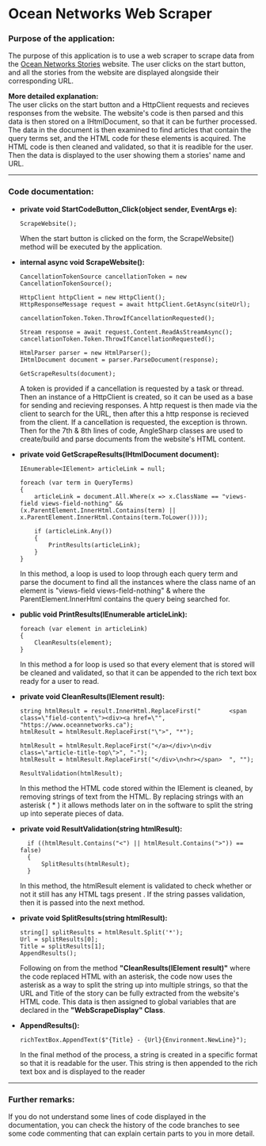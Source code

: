 # Ocean Networks Web Scraper
### Purpose of the application:
The purpose of this application is to use a web scraper to scrape data from the [Ocean Networks Stories](https://www.oceannetworks.ca/news/stories) website. The user clicks on the start button, and all the stories from the website are displayed alongside their corresponding URL.

**More detailed explanation:** <br>
The user clicks on the start button and a HttpClient requests and recieves responses from the website. The website's code is then parsed and this data is then stored on a IHtmlDocument, so that it can be further processed. The data in the document is then examined to find articles that contain the query terms set, and the HTML code for these elements is acquired. The HTML code is then cleaned and validated, so that it is readible for the user. Then the data is displayed to the user showing them a stories' name and URL.
____
### Code documentation:
* __private void StartCodeButton_Click(object sender, EventArgs e):__
	```
	ScrapeWebsite();
	```
	When the start button is clicked on the form, the ScrapeWebsite() method will be executed by the application.

* __internal async void ScrapeWebsite():__
	 ```
    CancellationTokenSource cancellationToken = new CancellationTokenSource();

	 HttpClient httpClient = new HttpClient();
     HttpResponseMessage request = await httpClient.GetAsync(siteUrl);

     cancellationToken.Token.ThrowIfCancellationRequested();

     Stream response = await request.Content.ReadAsStreamAsync();
     cancellationToken.Token.ThrowIfCancellationRequested();

     HtmlParser parser = new HtmlParser();
     IHtmlDocument document = parser.ParseDocument(response);

     GetScrapeResults(document);
	```
	A token is provided if a cancellation is requested by a task or thread. Then an instance of a HttpClient is created, so it can be used as a base for sending and recieving responses. A http request is then made via the client to search for the URL, then after this a http response  is recieved from the client.  If a cancellation is requested, the exception is thrown. Then for the 7th & 8th lines of code, AngleSharp classes are used to create/build and parse documents from the website's HTML content.

* __private void GetScrapeResults(IHtmlDocument document):__
	```
	IEnumerable<IElement> articleLink = null;
	
    foreach (var term in QueryTerms)
    {
        articleLink = document.All.Where(x => x.ClassName == "views-field views-field-nothing" && (x.ParentElement.InnerHtml.Contains(term) || x.ParentElement.InnerHtml.Contains(term.ToLower())));

        if (articleLink.Any())
        {
            PrintResults(articleLink);
        }
    }            
	```
	In this method, a loop is used to loop through each query term and parse the document to find all the instances where the class name of an element is "views-field views-field-nothing" & where the ParentElement.InnerHtml contains the query being searched for.

* __public void PrintResults(IEnumerable<IElement> articleLink):__
	```
	foreach (var element in articleLink)
	{
		CleanResults(element);
	}
	```
	In this method a for loop is used so that every element that is stored will be cleaned and validated, so that it can be appended to the rich text box ready for a user to read.

* __private void CleanResults(IElement result):__
	```
	string htmlResult = result.InnerHtml.ReplaceFirst("        <span class=\"field-content\"><div><a href=\"", "https://www.oceannetworks.ca");
	htmlResult = htmlResult.ReplaceFirst("\">", "*");
	
	htmlResult = htmlResult.ReplaceFirst("</a></div>\n<div class=\"article-title-top\">", "-");
	htmlResult = htmlResult.ReplaceFirst("</div>\n<hr></span>  ", "");

	ResultValidation(htmlResult);
	```
	In this method the HTML code stored within the IElement is cleaned, by removing strings of text from the HTML. By replacing strings with an asterisk ( * ) it allows methods later on in the software to split the string up into seperate pieces of data.
* __private void ResultValidation(string htmlResult):__
	```
	  if ((htmlResult.Contains("<") || htmlResult.Contains(">")) == false)
	  {
	      SplitResults(htmlResult);
	  }
	```
	In this method, the htmlResult element is validated to check whether or not it still has any HTML tags present . If the string passes validation, then it is passed into the next method.

* __private void SplitResults(string htmlResult):__ 
	```
	string[] splitResults = htmlResult.Split('*');
    Url = splitResults[0];
    Title = splitResults[1];
    AppendResults();
	```
	Following on from the method __"CleanResults(IElement result)"__ where the code replaced HTML with an asterisk, the code now uses the asterisk as a way to split the string up into multiple strings, so that the URL and Title of the story can be fully extracted from the website's HTML code. This data is then assigned to global variables that are declared in the **"WebScrapeDisplay" Class**.
* __AppendResults():__
	```
	richTextBox.AppendText($"{Title} - {Url}{Environment.NewLine}");
	```
	In the final method of the process, a string is created in a specific format so that it is readable for the user. This string is then appended to the rich text box and is displayed to the reader
____
### Further remarks:
If you do not understand some lines of code displayed in the documentation, you can check the history of the code branches to see some code commenting that can explain certain parts to you in more detail.
